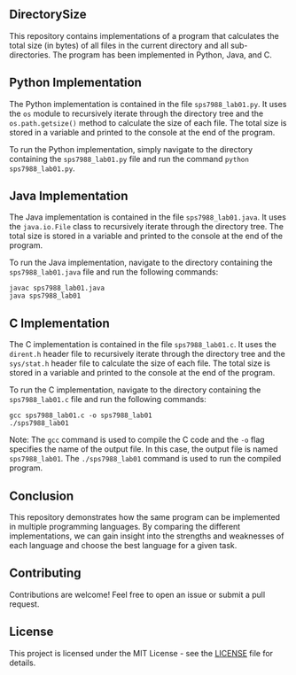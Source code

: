 ## DirectorySize

This repository contains implementations of a program that calculates the total size (in bytes) of all files in the current directory and all sub-directories. The program has been implemented in Python, Java, and C.

## Python Implementation
The Python implementation is contained in the file `sps7988_lab01.py`. It uses the `os` module to recursively iterate through the directory tree and the `os.path.getsize()` method to calculate the size of each file. The total size is stored in a variable and printed to the console at the end of the program.

To run the Python implementation, simply navigate to the directory containing the `sps7988_lab01.py` file and run the command `python sps7988_lab01.py`.

## Java Implementation
The Java implementation is contained in the file `sps7988_lab01.java`. It uses the `java.io.File` class to recursively iterate through the directory tree. The total size is stored in a variable and printed to the console at the end of the program.

To run the Java implementation, navigate to the directory containing the `sps7988_lab01.java` file and run the following commands:
```
javac sps7988_lab01.java
java sps7988_lab01
```

## C Implementation
The C implementation is contained in the file `sps7988_lab01.c`. It uses the `dirent.h` header file to recursively iterate through the directory tree and the `sys/stat.h` header file to calculate the size of each file. The total size is stored in a variable and printed to the console at the end of the program.

To run the C implementation, navigate to the directory containing the `sps7988_lab01.c` file and run the following commands:
```
gcc sps7988_lab01.c -o sps7988_lab01
./sps7988_lab01
```

Note: The `gcc` command is used to compile the C code and the `-o` flag specifies the name of the output file. In this case, the output file is named `sps7988_lab01`. The `./sps7988_lab01` command is used to run the compiled program.

## Conclusion
This repository demonstrates how the same program can be implemented in multiple programming languages. By comparing the different implementations, we can gain insight into the strengths and weaknesses of each language and choose the best language for a given task.

## Contributing

Contributions are welcome! Feel free to open an issue or submit a pull request.

## License

This project is licensed under the MIT License - see the [LICENSE](LICENSE) file for details.
